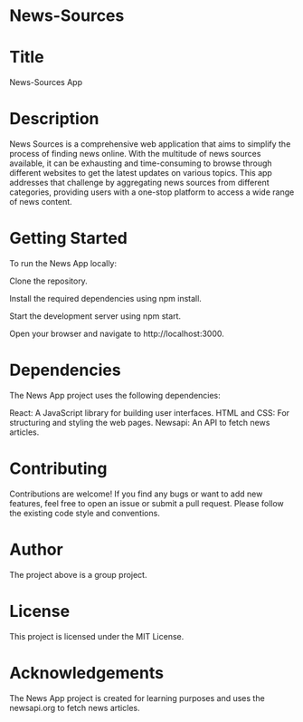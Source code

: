 # News-Sources
# Title
News-Sources App

# Description

News Sources is a comprehensive web application that aims to simplify the process of finding news online. With the multitude of news sources available, it can be exhausting and time-consuming to browse through different websites to get the latest updates on various topics. This app addresses that challenge by aggregating news sources from different categories, providing users with a one-stop platform to access a wide range of news content.

# Getting Started
To run the News App locally:

Clone the repository.

Install the required dependencies using npm install.

Start the development server using npm start.

Open your browser and navigate to http://localhost:3000.

# Dependencies
The News App project uses the following dependencies:

React: A JavaScript library for building user interfaces.
HTML and CSS: For structuring and styling the web pages.
Newsapi: An API to fetch news articles.

# Contributing
Contributions are welcome! If you find any bugs or want to add new features, feel free to open an issue or submit a pull request. Please follow the existing code style and conventions.

# Author 
The project above is a group project.

# License
This project is licensed under the MIT License.

# Acknowledgements
The News App project is created for learning purposes and uses the newsapi.org to fetch news articles.